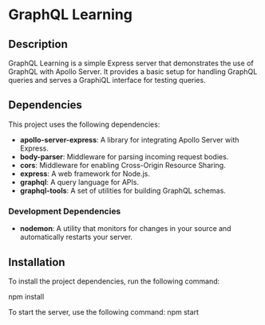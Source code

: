 # GraphQL Learning

## Description

GraphQL Learning is a simple Express server that demonstrates the use of GraphQL with Apollo Server. It provides a basic setup for handling GraphQL queries and serves a GraphiQL interface for testing queries.

## Dependencies

This project uses the following dependencies:

- **apollo-server-express**: A library for integrating Apollo Server with Express.
- **body-parser**: Middleware for parsing incoming request bodies.
- **cors**: Middleware for enabling Cross-Origin Resource Sharing.
- **express**: A web framework for Node.js.
- **graphql**: A query language for APIs.
- **graphql-tools**: A set of utilities for building GraphQL schemas.

### Development Dependencies

- **nodemon**: A utility that monitors for changes in your source and automatically restarts your server.

## Installation

To install the project dependencies, run the following command:

npm install

To start the server, use the following command: npm start
